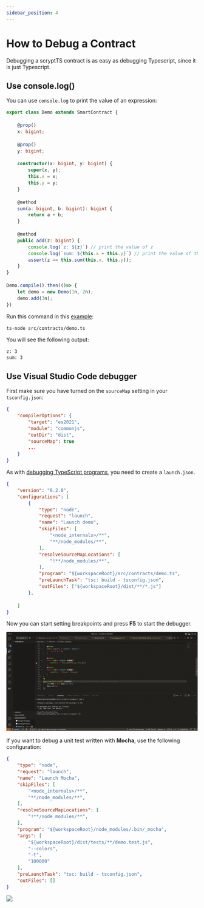 ```yaml
---
sidebar_position: 4
---
```


# How to Debug a Contract

Debugging a scryptTS contract is as easy as debugging Typescript, since it is just Typescript.


## Use console.log()

You can use `console.log` to print the value of an expression:


```ts
export class Demo extends SmartContract {

    @prop()
    x: bigint;

    @prop()
    y: bigint;

    constructor(x: bigint, y: bigint) {
        super(x, y);
        this.x = x;
        this.y = y;
    }

    @method
    sum(a: bigint, b: bigint): bigint {
        return a + b;
    }

    @method
    public add(z: bigint) {
        console.log(`z: ${z}`) // print the value of z
        console.log(`sum: ${this.x + this.y}`) // print the value of this.x + this.y
        assert(z == this.sum(this.x, this.y));
    }
}

Demo.compile().then(()=> {
    let demo = new Demo(1n, 2n);
    demo.add(3n);
})
```

Run this command in this [example](https://github.com/sCrypt-Inc/scryptTS-examples):

```bash
ts-node src/contracts/demo.ts
```

You will see the following output:

```
z: 3
sum: 3
```

## Use Visual Studio Code debugger


First make sure you have turned on the `sourceMap` setting in your `tsconfig.json`:

```json
{
    "compilerOptions": {
        "target": "es2021",
        "module": "commonjs",
        "outDir": "dist",
        "sourceMap": true
        ...
    }
}
```

As with [debugging TypeScript programs](https://code.visualstudio.com/docs/typescript/typescript-debugging), you need to create a `launch.json`.

```json
{
    "version": "0.2.0",
    "configurations": [
        {
            "type": "node",
            "request": "launch",
            "name": "Launch demo",
            "skipFiles": [
                "<node_internals>/**",
                "**/node_modules/**",
            ],
            "resolveSourceMapLocations": [
                "!**/node_modules/**",
            ],
            "program": "${workspaceRoot}/src/contracts/demo.ts",
            "preLaunchTask": "tsc: build - tsconfig.json",
            "outFiles": ["${workspaceRoot}/dist/**/*.js"]
        },
        
    ]
}
```

Now you can start setting breakpoints and press **F5** to start the debugger.


![](../../static/img/debugging1.gif)

If you want to debug a unit test written with **Mocha**, use the following configuration:

```json
{
    "type": "node",
    "request": "launch",
    "name": "Launch Mocha",
    "skipFiles": [
        "<node_internals>/**",
        "**/node_modules/**",
    ],
    "resolveSourceMapLocations": [
        "!**/node_modules/**",
    ],
    "program": "${workspaceRoot}/node_modules/.bin/_mocha",
    "args": [
        "${workspaceRoot}/dist/tests/**/demo.test.js",
        "--colors",
        "-t",
        "100000"
    ],
    "preLaunchTask": "tsc: build - tsconfig.json",
    "outFiles": []
}
```

![](../../static/img/debugging2.gif)


